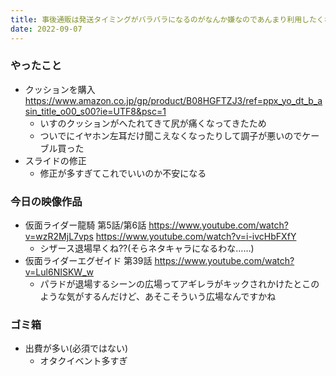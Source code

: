 ```yaml
---
title: 事後通販は発送タイミングがバラバラになるのがなんか嫌なのであんまり利用したくない(再販がない場合は仕方ない)
date: 2022-09-07
---
```


### やったこと
+ クッションを購入 <https://www.amazon.co.jp/gp/product/B08HGFTZJ3/ref=ppx_yo_dt_b_asin_title_o00_s00?ie=UTF8&psc=1>
  + いすのクッションがへたれてきて尻が痛くなってきたため
  + ついでにイヤホン左耳だけ聞こえなくなったりして調子が悪いのでケーブル買った
+ スライドの修正
  + 修正が多すぎてこれでいいのか不安になる

### 今日の映像作品
+ 仮面ライダー龍騎 第5話/第6話
  <https://www.youtube.com/watch?v=wzR2MjL7vps>
  <https://www.youtube.com/watch?v=i-ivcHbFXfY>
  + シザース退場早くね??(そらネタキャラになるわな……)
+ 仮面ライダーエグゼイド 第39話
  <https://www.youtube.com/watch?v=Lul6NISKW_w>
  + パラドが退場するシーンの広場ってアギレラがキックされかけたとこのような気がするんだけど、あそこそういう広場なんですかね

### ゴミ箱
+ 出費が多い(必須ではない)
  + オタクイベント多すぎ
